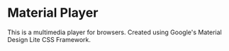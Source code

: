 # Material Player

This is a multimedia player for browsers.
Created using Google's Material Design Lite CSS Framework.


